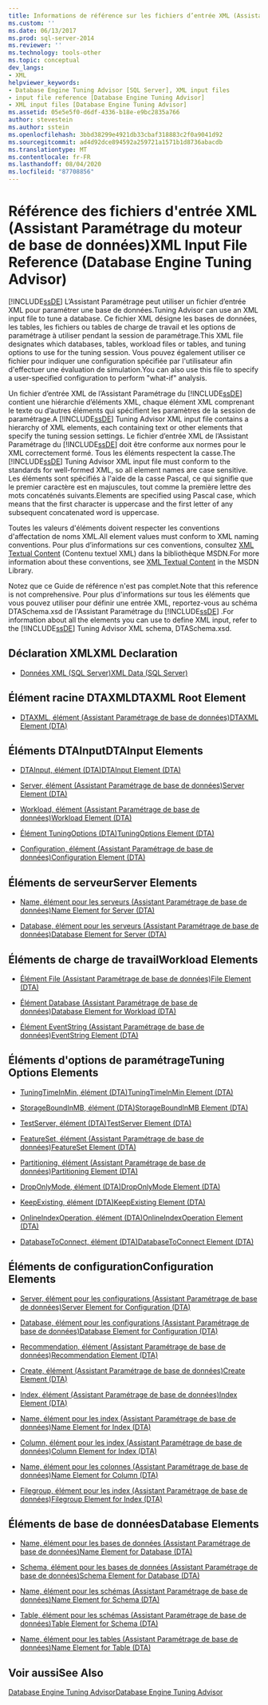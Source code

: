```yaml
---
title: Informations de référence sur les fichiers d’entrée XML (Assistant Paramétrage du moteur de base de données) | Microsoft Docs
ms.custom: ''
ms.date: 06/13/2017
ms.prod: sql-server-2014
ms.reviewer: ''
ms.technology: tools-other
ms.topic: conceptual
dev_langs:
- XML
helpviewer_keywords:
- Database Engine Tuning Advisor [SQL Server], XML input files
- input file reference [Database Engine Tuning Advisor]
- XML input files [Database Engine Tuning Advisor]
ms.assetid: 05e5e5f0-d6df-4336-b18e-e9bc2835a766
author: stevestein
ms.author: sstein
ms.openlocfilehash: 3bbd38299e4921db33cbaf318883c2f0a9041d92
ms.sourcegitcommit: ad4d92dce894592a259721a1571b1d8736abacdb
ms.translationtype: MT
ms.contentlocale: fr-FR
ms.lasthandoff: 08/04/2020
ms.locfileid: "87708856"
---
```

# <a name="xml-input-file-reference-database-engine-tuning-advisor"></a><span data-ttu-id="f6e80-102">Référence des fichiers d'entrée XML (Assistant Paramétrage du moteur de base de données)</span><span class="sxs-lookup"><span data-stu-id="f6e80-102">XML Input File Reference (Database Engine Tuning Advisor)</span></span>
  [!INCLUDE[ssDE](../../includes/ssde-md.md)] <span data-ttu-id="f6e80-103">L’Assistant Paramétrage peut utiliser un fichier d’entrée XML pour paramétrer une base de données.</span><span class="sxs-lookup"><span data-stu-id="f6e80-103">Tuning Advisor can use an XML input file to tune a database.</span></span> <span data-ttu-id="f6e80-104">Ce fichier XML désigne les bases de données, les tables, les fichiers ou tables de charge de travail et les options de paramétrage à utiliser pendant la session de paramétrage.</span><span class="sxs-lookup"><span data-stu-id="f6e80-104">This XML file designates which databases, tables, workload files or tables, and tuning options to use for the tuning session.</span></span> <span data-ttu-id="f6e80-105">Vous pouvez également utiliser ce fichier pour indiquer une configuration spécifiée par l'utilisateur afin d'effectuer une évaluation de simulation.</span><span class="sxs-lookup"><span data-stu-id="f6e80-105">You can also use this file to specify a user-specified configuration to perform "what-if" analysis.</span></span>  
  
 <span data-ttu-id="f6e80-106">Un fichier d’entrée XML de l’Assistant Paramétrage du [!INCLUDE[ssDE](../../includes/ssde-md.md)] contient une hiérarchie d’éléments XML, chaque élément XML comprenant le texte ou d’autres éléments qui spécifient les paramètres de la session de paramétrage.</span><span class="sxs-lookup"><span data-stu-id="f6e80-106">A [!INCLUDE[ssDE](../../includes/ssde-md.md)] Tuning Advisor XML input file contains a hierarchy of XML elements, each containing text or other elements that specify the tuning session settings.</span></span> <span data-ttu-id="f6e80-107">Le fichier d’entrée XML de l’Assistant Paramétrage du [!INCLUDE[ssDE](../../includes/ssde-md.md)] doit être conforme aux normes pour le XML correctement formé. Tous les éléments respectent la casse.</span><span class="sxs-lookup"><span data-stu-id="f6e80-107">The [!INCLUDE[ssDE](../../includes/ssde-md.md)] Tuning Advisor XML input file must conform to the standards for well-formed XML, so all element names are case sensitive.</span></span> <span data-ttu-id="f6e80-108">Les éléments sont spécifiés à l'aide de la casse Pascal, ce qui signifie que le premier caractère est en majuscules, tout comme la première lettre des mots concaténés suivants.</span><span class="sxs-lookup"><span data-stu-id="f6e80-108">Elements are specified using Pascal case, which means that the first character is uppercase and the first letter of any subsequent concatenated word is uppercase.</span></span>  
  
 <span data-ttu-id="f6e80-109">Toutes les valeurs d'éléments doivent respecter les conventions d'affectation de noms XML.</span><span class="sxs-lookup"><span data-stu-id="f6e80-109">All element values must conform to XML naming conventions.</span></span> <span data-ttu-id="f6e80-110">Pour plus d’informations sur ces conventions, consultez [XML Textual Content](https://go.microsoft.com/fwlink/?LinkId=7614) (Contenu textuel XML) dans la bibliothèque MSDN.</span><span class="sxs-lookup"><span data-stu-id="f6e80-110">For more information about these conventions, see [XML Textual Content](https://go.microsoft.com/fwlink/?LinkId=7614) in the MSDN Library.</span></span>  
  
 <span data-ttu-id="f6e80-111">Notez que ce Guide de référence n'est pas complet.</span><span class="sxs-lookup"><span data-stu-id="f6e80-111">Note that this reference is not comprehensive.</span></span> <span data-ttu-id="f6e80-112">Pour plus d'informations sur tous les éléments que vous pouvez utiliser pour définir une entrée XML, reportez-vous au schéma DTASchema.xsd de l'Assistant Paramétrage du [!INCLUDE[ssDE](../../includes/ssde-md.md)] .</span><span class="sxs-lookup"><span data-stu-id="f6e80-112">For information about all the elements you can use to define XML input, refer to the [!INCLUDE[ssDE](../../includes/ssde-md.md)] Tuning Advisor XML schema, DTASchema.xsd.</span></span>  
  
## <a name="xml-declaration"></a><span data-ttu-id="f6e80-113">Déclaration XML</span><span class="sxs-lookup"><span data-stu-id="f6e80-113">XML Declaration</span></span>  
  
-   [<span data-ttu-id="f6e80-114">Données XML &#40;SQL Server&#41;</span><span class="sxs-lookup"><span data-stu-id="f6e80-114">XML Data &#40;SQL Server&#41;</span></span>](../../relational-databases/xml/xml-data-sql-server.md)  
  
## <a name="dtaxml-root-element"></a><span data-ttu-id="f6e80-115">Élément racine DTAXML</span><span class="sxs-lookup"><span data-stu-id="f6e80-115">DTAXML Root Element</span></span>  
  
-   [<span data-ttu-id="f6e80-116">DTAXML, élément &#40;Assistant Paramétrage de base de données&#41;</span><span class="sxs-lookup"><span data-stu-id="f6e80-116">DTAXML Element &#40;DTA&#41;</span></span>](dtaxml-element-dta.md)  
  
## <a name="dtainput-elements"></a><span data-ttu-id="f6e80-117">Éléments DTAInput</span><span class="sxs-lookup"><span data-stu-id="f6e80-117">DTAInput Elements</span></span>  
  
-   [<span data-ttu-id="f6e80-118">DTAInput, élément &#40;DTA&#41;</span><span class="sxs-lookup"><span data-stu-id="f6e80-118">DTAInput Element &#40;DTA&#41;</span></span>](dtainput-element-dta.md)  
  
-   [<span data-ttu-id="f6e80-119">Server, élément &#40;Assistant Paramétrage de base de données&#41;</span><span class="sxs-lookup"><span data-stu-id="f6e80-119">Server Element &#40;DTA&#41;</span></span>](server-element-dta.md)  
  
-   [<span data-ttu-id="f6e80-120">Workload, élément &#40;Assistant Paramétrage de base de données&#41;</span><span class="sxs-lookup"><span data-stu-id="f6e80-120">Workload Element &#40;DTA&#41;</span></span>](workload-element-dta.md)  
  
-   [<span data-ttu-id="f6e80-121">Élément TuningOptions &#40;DTA&#41;</span><span class="sxs-lookup"><span data-stu-id="f6e80-121">TuningOptions Element &#40;DTA&#41;</span></span>](tuningoptions-element-dta.md)  
  
-   [<span data-ttu-id="f6e80-122">Configuration, élément &#40;Assistant Paramétrage de base de données&#41;</span><span class="sxs-lookup"><span data-stu-id="f6e80-122">Configuration Element &#40;DTA&#41;</span></span>](configuration-element-dta.md)  
  
## <a name="server-elements"></a><span data-ttu-id="f6e80-123">Éléments de serveur</span><span class="sxs-lookup"><span data-stu-id="f6e80-123">Server Elements</span></span>  
  
-   [<span data-ttu-id="f6e80-124">Name, élément pour les serveurs &#40;Assistant Paramétrage de base de données&#41;</span><span class="sxs-lookup"><span data-stu-id="f6e80-124">Name Element for Server &#40;DTA&#41;</span></span>](name-element-for-server-dta.md)  
  
-   [<span data-ttu-id="f6e80-125">Database, élément pour les serveurs &#40;Assistant Paramétrage de base de données&#41;</span><span class="sxs-lookup"><span data-stu-id="f6e80-125">Database Element for Server &#40;DTA&#41;</span></span>](database-element-for-server-dta.md)  
  
## <a name="workload-elements"></a><span data-ttu-id="f6e80-126">Éléments de charge de travail</span><span class="sxs-lookup"><span data-stu-id="f6e80-126">Workload Elements</span></span>  
  
-   [<span data-ttu-id="f6e80-127">Élément File &#40;Assistant Paramétrage de base de données&#41;</span><span class="sxs-lookup"><span data-stu-id="f6e80-127">File Element &#40;DTA&#41;</span></span>](file-element-dta.md)  
  
-   [<span data-ttu-id="f6e80-128">Élément Database &#40;Assistant Paramétrage de base de données&#41;</span><span class="sxs-lookup"><span data-stu-id="f6e80-128">Database Element for Workload &#40;DTA&#41;</span></span>](database-element-for-workload-dta.md)  
  
-   [<span data-ttu-id="f6e80-129">Élément EventString &#40;Assistant Paramétrage de base de données&#41;</span><span class="sxs-lookup"><span data-stu-id="f6e80-129">EventString Element &#40;DTA&#41;</span></span>](eventstring-element-dta.md)  
  
## <a name="tuning-options-elements"></a><span data-ttu-id="f6e80-130">Éléments d'options de paramétrage</span><span class="sxs-lookup"><span data-stu-id="f6e80-130">Tuning Options Elements</span></span>  
  
-   [<span data-ttu-id="f6e80-131">TuningTimeInMin, élément &#40;DTA&#41;</span><span class="sxs-lookup"><span data-stu-id="f6e80-131">TuningTimeInMin Element &#40;DTA&#41;</span></span>](tuningtimeinmin-element-dta.md)  
  
-   [<span data-ttu-id="f6e80-132">StorageBoundInMB, élément &#40;DTA&#41;</span><span class="sxs-lookup"><span data-stu-id="f6e80-132">StorageBoundInMB Element &#40;DTA&#41;</span></span>](storageboundinmb-element-dta.md)  
  
-   [<span data-ttu-id="f6e80-133">TestServer, élément &#40;DTA&#41;</span><span class="sxs-lookup"><span data-stu-id="f6e80-133">TestServer Element &#40;DTA&#41;</span></span>](testserver-element-dta.md)  
  
-   [<span data-ttu-id="f6e80-134">FeatureSet, élément &#40;Assistant Paramétrage de base de données&#41;</span><span class="sxs-lookup"><span data-stu-id="f6e80-134">FeatureSet Element &#40;DTA&#41;</span></span>](featureset-element-dta.md)  
  
-   [<span data-ttu-id="f6e80-135">Partitioning, élément &#40;Assistant Paramétrage de base de données&#41;</span><span class="sxs-lookup"><span data-stu-id="f6e80-135">Partitioning Element &#40;DTA&#41;</span></span>](partitioning-element-dta.md)  
  
-   [<span data-ttu-id="f6e80-136">DropOnlyMode, élément &#40;DTA&#41;</span><span class="sxs-lookup"><span data-stu-id="f6e80-136">DropOnlyMode Element &#40;DTA&#41;</span></span>](droponlymode-element-dta.md)  
  
-   [<span data-ttu-id="f6e80-137">KeepExisting, élément &#40;DTA&#41;</span><span class="sxs-lookup"><span data-stu-id="f6e80-137">KeepExisting Element &#40;DTA&#41;</span></span>](keepexisting-element-dta.md)  
  
-   [<span data-ttu-id="f6e80-138">OnlineIndexOperation, élément &#40;DTA&#41;</span><span class="sxs-lookup"><span data-stu-id="f6e80-138">OnlineIndexOperation Element &#40;DTA&#41;</span></span>](onlineindexoperation-element-dta.md)  
  
-   [<span data-ttu-id="f6e80-139">DatabaseToConnect, élément &#40;DTA&#41;</span><span class="sxs-lookup"><span data-stu-id="f6e80-139">DatabaseToConnect Element &#40;DTA&#41;</span></span>](databasetoconnect-element-dta.md)  
  
## <a name="configuration-elements"></a><span data-ttu-id="f6e80-140">Éléments de configuration</span><span class="sxs-lookup"><span data-stu-id="f6e80-140">Configuration Elements</span></span>  
  
-   [<span data-ttu-id="f6e80-141">Server, élément pour les configurations &#40;Assistant Paramétrage de base de données&#41;</span><span class="sxs-lookup"><span data-stu-id="f6e80-141">Server Element for Configuration &#40;DTA&#41;</span></span>](server-element-for-configuration-dta.md)  
  
-   [<span data-ttu-id="f6e80-142">Database, élément pour les configurations &#40;Assistant Paramétrage de base de données&#41;</span><span class="sxs-lookup"><span data-stu-id="f6e80-142">Database Element for Configuration &#40;DTA&#41;</span></span>](database-element-for-configuration-dta.md)  
  
-   [<span data-ttu-id="f6e80-143">Recommendation, élément &#40;Assistant Paramétrage de base de données&#41;</span><span class="sxs-lookup"><span data-stu-id="f6e80-143">Recommendation Element &#40;DTA&#41;</span></span>](recommendation-element-dta.md)  
  
-   [<span data-ttu-id="f6e80-144">Create, élément &#40;Assistant Paramétrage de base de données&#41;</span><span class="sxs-lookup"><span data-stu-id="f6e80-144">Create Element &#40;DTA&#41;</span></span>](create-element-dta.md)  
  
-   [<span data-ttu-id="f6e80-145">Index, élément &#40;Assistant Paramétrage de base de données&#41;</span><span class="sxs-lookup"><span data-stu-id="f6e80-145">Index Element &#40;DTA&#41;</span></span>](index-element-dta.md)  
  
-   [<span data-ttu-id="f6e80-146">Name, élément pour les index &#40;Assistant Paramétrage de base de données&#41;</span><span class="sxs-lookup"><span data-stu-id="f6e80-146">Name Element for Index &#40;DTA&#41;</span></span>](name-element-for-index-dta.md)  
  
-   [<span data-ttu-id="f6e80-147">Column, élément pour les index &#40;Assistant Paramétrage de base de données&#41;</span><span class="sxs-lookup"><span data-stu-id="f6e80-147">Column Element for Index &#40;DTA&#41;</span></span>](column-element-for-index-dta.md)  
  
-   [<span data-ttu-id="f6e80-148">Name, élément pour les colonnes &#40;Assistant Paramétrage de base de données&#41;</span><span class="sxs-lookup"><span data-stu-id="f6e80-148">Name Element for Column &#40;DTA&#41;</span></span>](name-element-for-column-dta.md)  
  
-   [<span data-ttu-id="f6e80-149">Filegroup, élément pour les index &#40;Assistant Paramétrage de base de données&#41;</span><span class="sxs-lookup"><span data-stu-id="f6e80-149">Filegroup Element for Index &#40;DTA&#41;</span></span>](filegroup-element-for-index-dta.md)  
  
## <a name="database-elements"></a><span data-ttu-id="f6e80-150">Éléments de base de données</span><span class="sxs-lookup"><span data-stu-id="f6e80-150">Database Elements</span></span>  
  
-   [<span data-ttu-id="f6e80-151">Name, élément pour les bases de données &#40;Assistant Paramétrage de base de données&#41;</span><span class="sxs-lookup"><span data-stu-id="f6e80-151">Name Element for Database &#40;DTA&#41;</span></span>](name-element-for-database-dta.md)  
  
-   [<span data-ttu-id="f6e80-152">Schema, élément pour les bases de données &#40;Assistant Paramétrage de base de données&#41;</span><span class="sxs-lookup"><span data-stu-id="f6e80-152">Schema Element for Database &#40;DTA&#41;</span></span>](schema-element-for-database-dta.md)  
  
-   [<span data-ttu-id="f6e80-153">Name, élément pour les schémas &#40;Assistant Paramétrage de base de données&#41;</span><span class="sxs-lookup"><span data-stu-id="f6e80-153">Name Element for Schema &#40;DTA&#41;</span></span>](name-element-for-schema-dta.md)  
  
-   [<span data-ttu-id="f6e80-154">Table, élément pour les schémas &#40;Assistant Paramétrage de base de données&#41;</span><span class="sxs-lookup"><span data-stu-id="f6e80-154">Table Element for Schema &#40;DTA&#41;</span></span>](table-element-for-schema-dta.md)  
  
-   [<span data-ttu-id="f6e80-155">Name, élément pour les tables &#40;Assistant Paramétrage de base de données&#41;</span><span class="sxs-lookup"><span data-stu-id="f6e80-155">Name Element for Table &#40;DTA&#41;</span></span>](name-element-for-table-dta.md)  
  
## <a name="see-also"></a><span data-ttu-id="f6e80-156">Voir aussi</span><span class="sxs-lookup"><span data-stu-id="f6e80-156">See Also</span></span>  
 [<span data-ttu-id="f6e80-157">Database Engine Tuning Advisor</span><span class="sxs-lookup"><span data-stu-id="f6e80-157">Database Engine Tuning Advisor</span></span>](../../relational-databases/performance/database-engine-tuning-advisor.md)  
  
  
